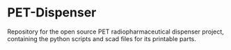 # PET-Dispenser

Repository for the open source PET radiopharmaceutical dispenser project, containing the python scripts and scad files for its printable parts.
